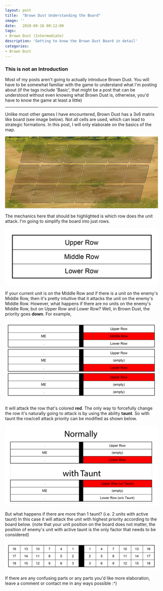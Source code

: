```yaml
---
layout: post
title:  "Brown Dust Understanding the Board"
image: ''
date:   2018-09-16 00:12:00
tags:
- Brown Dust (Intermediate)
description: 'Getting to know the Brown Dust Board in detail'
categories:
- Brown Dust
---
```


### This is not an Introduction

Most of my posts aren't going to actually introduce Brown Dust. You will have to be somewhat familiar with the game to understand what I'm posting about (if the tags include 'Basic', that might be a post that can be understood without even knowing what Brown Dust is, otherwise, you'd have to know the game at least a little)

---

Unlike most other games I have encountered, Brown Dust has a 3x6 matrix like board (see image below). Not all cells are used, which can lead to strategic formations. In this post, I will only elaborate on the basics of the map.

<img src="../uploads/browndust-sample-board.jpg">

The mechanics here that should be highlighted is which row does the unit attack. I'm going to simplify the board into just rows.

<img src="../uploads/browndust-sample-board-simplified.jpg">

If your current unit is on the Middle Row and if there is a unit on the enemy's Middle Row, then it's pretty intuitive that it attacks the unit on the enemy's Middle Row. However, what happens if there are no units on the enemy's Middle Row, but on Upper Row and Lower Row? Well, in Brown Dust, the priority goes **down**. For example,

<img src="../uploads/browndust-sample-board-priority.jpg">

It will attack the row that's colored **red**. The only way to forcefully change the row it's naturally going to attack is by using the ability **taunt**. So with taunt the row/cell attack priority can be modified as shown below.

<img src="../uploads/browndust-sample-taunt-example.jpg">

But what happens if there are more than 1 taunt? (i.e. 2 units with active taunt) In this case it will attack the unit with highest priority according to the board below. (note that your unit position on the board does not matter, the position of enemy's unit with active taunt is the only factor that needs to be considered)

<img src="../uploads/browndust-sample-taunt-priority.jpg">

If there are any confusing parts or any parts you'd like more elaboration, leave a comment or contact me in any ways possible :^)
